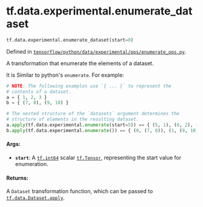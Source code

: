 <div itemscope itemtype="http://developers.google.com/ReferenceObject">
<meta itemprop="name" content="tf.data.experimental.enumerate_dataset" />
<meta itemprop="path" content="Stable" />
</div>

# tf.data.experimental.enumerate_dataset

``` python
tf.data.experimental.enumerate_dataset(start=0)
```



Defined in [`tensorflow/python/data/experimental/ops/enumerate_ops.py`](/code/stable/tensorflow/python/data/experimental/ops/enumerate_ops.py).

A transformation that enumerate the elements of a dataset.

It is Similar to python's `enumerate`.
For example:

```python
# NOTE: The following examples use `{ ... }` to represent the
# contents of a dataset.
a = { 1, 2, 3 }
b = { (7, 8), (9, 10) }

# The nested structure of the `datasets` argument determines the
# structure of elements in the resulting dataset.
a.apply(tf.data.experimental.enumerate(start=5)) == { (5, 1), (6, 2), (7, 3) }
b.apply(tf.data.experimental.enumerate()) == { (0, (7, 8)), (1, (9, 10)) }
```

#### Args:

* <b>`start`</b>: A <a href="../../../tf.md#int64"><code>tf.int64</code></a> scalar <a href="../../../tf/Tensor.md"><code>tf.Tensor</code></a>, representing the start
    value for enumeration.


#### Returns:

A `Dataset` transformation function, which can be passed to
<a href="../../../tf/data/Dataset.md#apply"><code>tf.data.Dataset.apply</code></a>.